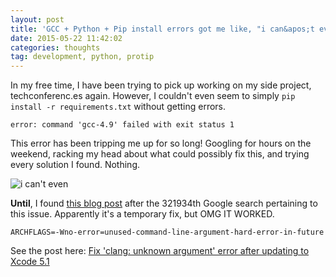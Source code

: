 ```yaml
---
layout: post
title: 'GCC + Python + Pip install errors got me like, "i can&apos;t even"'
date: 2015-05-22 11:42:02
categories: thoughts
tag: development, python, protip
---
```


In my free time, I have been trying to pick up working on my side project, techconferenc.es again. However, I 
couldn't even seem to simply `pip install -r requirements.txt` without getting errors.

`error: command 'gcc-4.9' failed with exit status 1`

This error has been tripping me up for so long! Googling for hours on the weekend, racking my head about
what could possibly fix this, and trying every solution I found. Nothing.

![i can't even](http://media.giphy.com/media/12I0zvnRp4Lq92/giphy.gif)

**Until**, I found [this blog post](https://kaspermunck.github.io/2014/03/fixing-clang-error/) after the 321934th Google search pertaining to this issue. Apparently
it's a temporary fix, but OMG IT WORKED.

```
ARCHFLAGS=-Wno-error=unused-command-line-argument-hard-error-in-future
```

See the post here: [Fix 'clang: unknown argument' error after updating to Xcode 5.1](https://kaspermunck.github.io/2014/03/fixing-clang-error/)
